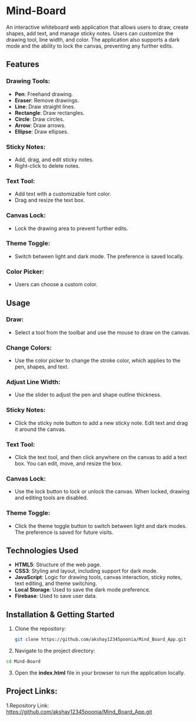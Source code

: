 # Mind-Board

An interactive whiteboard web application that allows users to draw, create shapes, add text, and manage sticky notes. Users can customize the drawing tool, line width, and color. The application also supports a dark mode and the ability to lock the canvas, preventing any further edits.

## Features

### Drawing Tools:

- **Pen**: Freehand drawing.
- **Eraser**: Remove drawings.
- **Line**: Draw straight lines.
- **Rectangle**: Draw rectangles.
- **Circle**: Draw circles.
- **Arrow**: Draw arrows.
- **Ellipse**: Draw ellipses.

### Sticky Notes:

- Add, drag, and edit sticky notes.
- Right-click to delete notes.

### Text Tool:

- Add text with a customizable font color.
- Drag and resize the text box.

### Canvas Lock:

- Lock the drawing area to prevent further edits.

### Theme Toggle:

- Switch between light and dark mode. The preference is saved locally.

### Color Picker:

- Users can choose a custom color.

## Usage

### Draw:

- Select a tool from the toolbar and use the mouse to draw on the canvas.

### Change Colors:

- Use the color picker to change the stroke color, which applies to the pen, shapes, and text.

### Adjust Line Width:

- Use the slider to adjust the pen and shape outline thickness.

### Sticky Notes:

- Click the sticky note button to add a new sticky note. Edit text and drag it around the canvas.

### Text Tool:

- Click the text tool, and then click anywhere on the canvas to add a text box. You can edit, move, and resize the box.

### Canvas Lock:

- Use the lock button to lock or unlock the canvas. When locked, drawing and editing tools are disabled.

### Theme Toggle:

- Click the theme toggle button to switch between light and dark modes. The preference is saved for future visits.

## Technologies Used

- **HTML5**: Structure of the web page.
- **CSS3**: Styling and layout, including support for dark mode.
- **JavaScript**: Logic for drawing tools, canvas interaction, sticky notes, text editing, and theme switching.
- **Local Storage**: Used to save the dark mode preference.
- **Firebase**: Used to save user data.

## Installation & Getting Started

1. Clone the repository:

   ```bash
   git clone https://github.com/akshay12345poonia/Mind_Board_App.git

   ```

2. Navigate to the project directory:

```bash
cd Mind-Board
```

3. Open the **index.html** file in your browser to run the application locally.

## Project Links:

1.Repository Link: https://github.com/akshay12345poonia/Mind_Board_App.git
